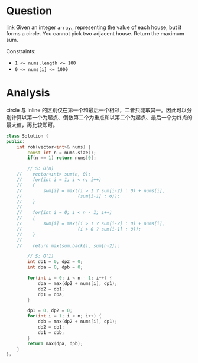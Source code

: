 # Question
[link](https://leetcode-cn.com/problems/house-robber-ii/)
Given an integer `array`., representing the value of each house, but it forms a circle. You cannot pick two adjacent house.
Return the maximum sum.

Constraints:
-   `1 <= nums.length <= 100`
-   `0 <= nums[i] <= 1000`

# Analysis
circle 与 inline 的区别仅在第一个和最后一个相邻，二者只能取其一。因此可以分别计算以第一个为起点、倒数第二个为重点和以第二个为起点、最后一个为终点的最大值，再比较即可。
```cpp
class Solution {
public:
    int rob(vector<int>& nums) {
        const int n = nums.size();
        if(n == 1) return nums[0];

        // S: O(n)
    //    vector<int> sum(n, 0);
    //    for(int i = 1; i < n; i++)
    //    {
    //        sum[i] = max((i > 1 ? sum[i-2] : 0) + nums[i],
    //                     (sum[i-1] : 0));
    //    }
    //
    //    for(int i = 0; i < n - 1; i++)
    //    {
    //        sum[i] = max((i > 1 ? sum[i-2] : 0) + nums[i],
    //                     (i > 0 ? sum[i-1] : 0));
    //    }
    //
    //    return max(sum.back(), sum[n-2]);

        // S: O(1)
        int dp1 = 0, dp2 = 0;
        int dpa = 0, dpb = 0;

        for(int i = 0; i < n - 1; i++) {
            dpa = max(dp2 + nums[i], dp1);
            dp2 = dp1;
            dp1 = dpa;
        }

        dp1 = 0, dp2 = 0;
        for(int i = 1; i < n; i++) {
            dpb = max(dp2 + nums[i], dp1);
            dp2 = dp1;
            dp1 = dpb;
        }
        return max(dpa, dpb);
    }
};
```